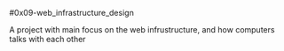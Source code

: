 #0x09-web_infrastructure_design

A project with main focus on the web infrustructure, and how computers talks with each other
